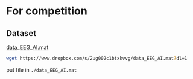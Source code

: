 # For competition  

## Dataset  
[data_EEG_AI.mat](https://www.dropbox.com/s/2ug002c1btxkvvg/data_EEG_AI.mat?dl=0)  
```bash
wget https://www.dropbox.com/s/2ug002c1btxkvvg/data_EEG_AI.mat?dl=1
```
put file in `./data_EEG_AI.mat`
